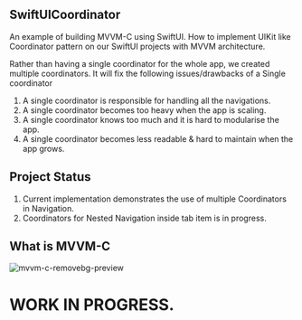 
## SwiftUICoordinator 
An example of building MVVM-C using SwiftUI. How to implement UIKit like Coordinator pattern on our SwiftUI projects with MVVM architecture.

Rather than having a single coordinator for the whole app, we created multiple coordinators. It will fix the following issues/drawbacks of a Single coordinator

1. A single coordinator is responsible for handling all the navigations.
2. A single coordinator becomes too heavy when the app is scaling.
3. A single coordinator knows too much and it is hard to modularise the app.
4. A single coordinator becomes less readable & hard to maintain when the app grows.

## Project Status
1. Current implementation demonstrates the use of multiple Coordinators in Navigation.
2. Coordinators for Nested Navigation inside tab item is in progress.
   
## What is MVVM-C
![mvvm-c-removebg-preview](https://github.com/Gagan5278/SwiftUICoordinator/assets/2304583/c374a4e2-7ec5-48ee-9d87-92c3ca5637e5)


# WORK IN PROGRESS.
